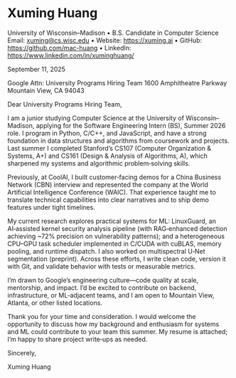 # Xuming Huang
University of Wisconsin–Madison • B.S. Candidate in Computer Science
Email: xuming@cs.wisc.edu • Website: https://xuming.ai • GitHub: https://github.com/mac-huang • LinkedIn: https://www.linkedin.com/in/xuminghuang/

September 11, 2025

Google
Attn: University Programs Hiring Team
1600 Amphitheatre Parkway
Mountain View, CA 94043

Dear University Programs Hiring Team,

I am a junior studying Computer Science at the University of Wisconsin–Madison, applying for the Software Engineering Intern (BS), Summer 2026 role. I program in Python, C/C++, and JavaScript, and have a strong foundation in data structures and algorithms from coursework and projects. Last summer I completed Stanford’s CS107 (Computer Organization & Systems, A+) and CS161 (Design & Analysis of Algorithms, A), which sharpened my systems and algorithmic problem‑solving skills.

Previously, at CoolAI, I built customer‑facing demos for a China Business Network (CBN) interview and represented the company at the World Artificial Intelligence Conference (WAIC). That experience taught me to translate technical capabilities into clear narratives and to ship demo features under tight timelines.

My current research explores practical systems for ML: LinuxGuard, an AI‑assisted kernel security analysis pipeline (with RAG‑enhanced detection achieving ~72% precision on vulnerability patterns); and a heterogeneous CPU–GPU task scheduler implemented in C/CUDA with cuBLAS, memory pooling, and runtime dispatch. I also worked on multispectral U‑Net segmentation (preprint). Across these efforts, I write clean code, version it with Git, and validate behavior with tests or measurable metrics.

I’m drawn to Google’s engineering culture—code quality at scale, mentorship, and impact. I’d be excited to contribute on backend, infrastructure, or ML‑adjacent teams, and I am open to Mountain View, Atlanta, or other listed locations.

Thank you for your time and consideration. I would welcome the opportunity to discuss how my background and enthusiasm for systems and ML could contribute to your team this summer. My resume is attached; I’m happy to share project write‑ups as needed.

Sincerely,

Xuming Huang
